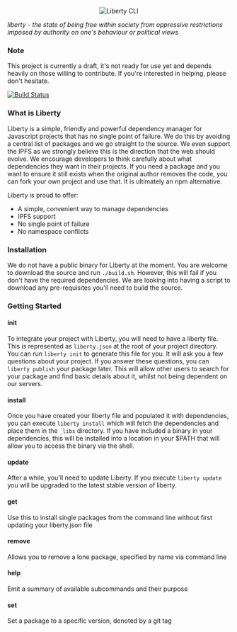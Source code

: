 <p align="center">
  <img src="http://i.imgur.com/JPtZVfU.png" alt="Liberty CLI"/>
</p>

*liberty - the state of being free within society from oppressive restrictions imposed by authority on one's behaviour or political views*


### Note
This project is currently a draft, it's not ready for use yet and depends heavily on those willing to contribute. If you're interested in helping, please don't hesitate.

[![Build Status](https://travis-ci.org/liberty-org/cli.svg?branch=master)](https://travis-ci.org/liberty-org/cli)


### What is Liberty
Liberty is a simple, friendly and powerful dependency manager for Javascript projects that has no single point of failure. We do this by avoiding a central list of packages and we go straight to the source. We even support the IPFS as we strongly believe this is the direction that the web should evolve. We encourage developers to think carefully about what dependencies they want in their projects. If you need a package and you want to ensure it still exists when the original author removes the code, you can fork your own project and use that. It is ultimately an npm alternative.

Liberty is proud to offer:
- A simple, convenient way to manage dependencies
- IPFS support
- No single point of failure
- No namespace conflicts


### Installation
We do not have a public binary for Liberty at the moment. You are welcome to download the source and run `./build.sh`. However, this will fail if you don't have the required dependencies. We are looking into having a script to download any pre-requisites you'll need to build the source.

### Getting Started

#### init
To integrate your project with Liberty, you will need to have a liberty file. This is represented as `liberty.json` at the root of your project directory. You can run `liberty init` to generate this file for you. It will ask you a few questions about your project. If you answer these questions, you can `liberty publish` your package later. This will allow other users to search for your package and find basic details about it, whilst not being dependent on our servers.

#### install
Once you have created your liberty file and populated it with dependencies, you can execute `liberty install` which will fetch the dependencies and place them in the `_libs` directory. If you have included a binary in your dependencies, this will be installed into a location in your $PATH that will allow you to access the binary via the shell.

#### update
After a while, you'll need to update Liberty. If you execute `liberty update` you will be upgraded to the latest stable version of liberty.

#### get
Use this to install single packages from the command line without first updating your liberty.json file

#### remove
Allows you to remove a lone package, specified by name via command line

#### help
Emit a summary of available subcommands and their purpose

#### set
Set a package to a specific version, denoted by a git tag
